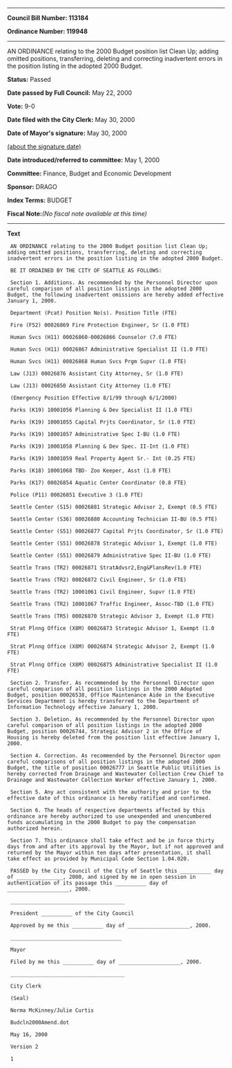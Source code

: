 

********

**Council Bill Number: 113184**
   
**Ordinance Number: 119948**
********

 AN ORDINANCE relating to the 2000 Budget position list Clean Up; adding omitted positions, transferring, deleting and correcting inadvertent errors in the position listing in the adopted 2000 Budget.

**Status:** Passed
   
**Date passed by Full Council:** May 22, 2000
   
**Vote:** 9-0
   
**Date filed with the City Clerk:** May 30, 2000
   
**Date of Mayor's signature:** May 30, 2000
   
[(about the signature date)](/~public/approvaldate.htm)
   
   
   
**Date introduced/referred to committee:** May 1, 2000
   
**Committee:** Finance, Budget and Economic Development
   
**Sponsor:** DRAGO
   
   
**Index Terms:** BUDGET

**Fiscal Note:**_(No fiscal note available at this time)_

********

**Text**
   
```
 AN ORDINANCE relating to the 2000 Budget position list Clean Up; adding omitted positions, transferring, deleting and correcting inadvertent errors in the position listing in the adopted 2000 Budget.

 BE IT ORDAINED BY THE CITY OF SEATTLE AS FOLLOWS:

 Section 1. Additions. As recommended by the Personnel Director upon careful comparison of all position listings in the adopted 2000 Budget, the following inadvertent omissions are hereby added effective January 1, 2000.

 Department (Pcat) Position No(s). Position Title (FTE)

 Fire (F52) 00026869 Fire Protection Engineer, Sr (1.0 FTE)

 Human Svcs (H11) 00026860-00026866 Counselor (7.0 FTE)

 Human Svcs (H11) 00026867 Administrative Specialist II (1.0 FTE)

 Human Svcs (H11) 00026868 Human Svcs Prgm Supvr (1.0 FTE)

 Law (J13) 00026876 Assistant City Attorney, Sr (1.0 FTE)

 Law (J13) 00026850 Assistant City Attorney (1.0 FTE)

 (Emergency Position Effective 8/1/99 through 6/1/2000)

 Parks (K19) 10001056 Planning & Dev Specialist II (1.0 FTE)

 Parks (K19) 10001055 Capital Prjts Coordinator, Sr (1.0 FTE)

 Parks (K19) 10001057 Administrative Spec I-BU (1.0 FTE)

 Parks (K19) 10001058 Planning & Dev Spec. II-Int (1.0 FTE)

 Parks (K19) 10001059 Real Property Agent Sr.- Int (0.25 FTE)

 Parks (K18) 10001068 TBD- Zoo Keeper, Asst (1.0 FTE)

 Parks (K17) 00026854 Aquatic Center Coordinator (0.8 FTE)

 Police (P11) 00026851 Executive 3 (1.0 FTE)

 Seattle Center (S15) 00026881 Strategic Advisor 2, Exempt (0.5 FTE)

 Seattle Center (S36) 00026880 Accounting Technician II-BU (0.5 FTE)

 Seattle Center (S51) 00026877 Capital Prjts Coordinator, Sr (1.0 FTE)

 Seattle Center (S51) 00026878 Strategic Advisor 1, Exempt (1.0 FTE)

 Seattle Center (S51) 00026879 Administrative Spec II-BU (1.0 FTE)

 Seattle Trans (TR2) 00026871 StratAdvsr2,Eng&PlansRev(1.0 FTE)

 Seattle Trans (TR2) 00026872 Civil Engineer, Sr (1.0 FTE)

 Seattle Trans (TR2) 10001061 Civil Engineer, Supvr (1.0 FTE)

 Seattle Trans (TR2) 10001067 Traffic Engineer, Assoc-TBD (1.0 FTE)

 Seattle Trans (TR5) 00026870 Strategic Advisor 3, Exempt (1.0 FTE)

 Strat Plnng Office (X8M) 00026873 Strategic Advisor 1, Exempt (1.0 FTE)

 Strat Plnng Office (X8M) 00026874 Strategic Advisor 2, Exempt (1.0 FTE)

 Strat Plnng Office (X8M) 00026875 Administrative Specialist II (1.0 FTE)

 Section 2. Transfer. As recommended by the Personnel Director upon careful comparison of all position listings in the 2000 Adopted Budget, position 00026538, Office Maintenance Aide in the Executive Services Department is hereby transferred to the Department of Information Technology effective January 1, 2000.

 Section 3. Deletion. As recommended by the Personnel Director upon careful comparison of all position listings in the adopted 2000 Budget, position 00026744, Strategic Advisor 2 in the Office of Housing is hereby deleted from the position list effective January 1, 2000.

 Section 4. Correction. As recommended by the Personnel Director upon careful comparisons of all position listings in the adopted 2000 Budget, the title of position 00026777 in Seattle Public Utilities is hereby corrected from Drainage and Wastewater Collection Crew Chief to Drainage and Wastewater Collection Worker effective January 1, 2000.

 Section 5. Any act consistent with the authority and prior to the effective date of this ordinance is hereby ratified and confirmed.

 Section 6. The heads of respective departments affected by this ordinance are hereby authorized to use unexpended and unencumbered funds accumulating in the 2000 Budget to pay the compensation authorized herein.

 Section 7. This ordinance shall take effect and be in force thirty days from and after its approval by the Mayor, but if not approved and returned by the Mayor within ten days after presentation, it shall take effect as provided by Municipal Code Section 1.04.020.

 PASSED by the City Council of the City of Seattle this __________ day of _______________, 2000, and signed by me in open session in authentication of its passage this __________ day of ____________________, 2000.

 _____________________________________

 President __________ of the City Council

 Approved by me this __________ day of ____________________, 2000.

 ____________________________________

 Mayor

 Filed by me this __________ day of ____________________, 2000.

 _____________________________________

 City Clerk

 (Seal)

 Norma McKinney/Julie Curtis

 Budcln2000Amend.dot

 May 16, 2000

 Version 2

 1

```

